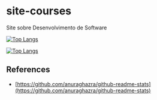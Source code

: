 # site-courses

Site sobre Desenvolvimento de Software

[![Top Langs](https://github-readme-stats.vercel.app/api/top-langs/?username=heviane&layout=compact)](https://github.com/heviane/site-courses)

[![Top Langs](https://github-readme-stats.vercel.app/api/top-langs/?username=heviane&exclude_repo=dio-dio-desafio-github-BKP,clone-instagram,site-bootstrap,ui-github-api,app-curriculum,katacoda-scenarios,api-monitor-memory,api-url-shortener,api-ms-authentication,game-genius,github-slideshow)](https://github.com/heviane/site-courses)

## References

- [https://github.com/anuraghazra/github-readme-stats](https://github.com/anuraghazra/github-readme-stats)
